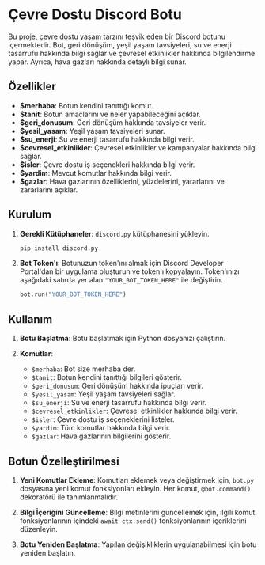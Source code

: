 # Çevre Dostu Discord Botu

Bu proje, çevre dostu yaşam tarzını teşvik eden bir Discord botunu içermektedir. Bot, geri dönüşüm, yeşil yaşam tavsiyeleri, su ve enerji tasarrufu hakkında bilgi sağlar ve çevresel etkinlikler hakkında bilgilendirme yapar. Ayrıca, hava gazları hakkında detaylı bilgi sunar.

## Özellikler

- **$merhaba**: Botun kendini tanıttığı komut.
- **$tanit**: Botun amaçlarını ve neler yapabileceğini açıklar.
- **$geri_donusum**: Geri dönüşüm hakkında tavsiyeler verir.
- **$yesil_yasam**: Yeşil yaşam tavsiyeleri sunar.
- **$su_enerji**: Su ve enerji tasarrufu hakkında bilgi verir.
- **$cevresel_etkinlikler**: Çevresel etkinlikler ve kampanyalar hakkında bilgi sağlar.
- **$isler**: Çevre dostu iş seçenekleri hakkında bilgi verir.
- **$yardim**: Mevcut komutlar hakkında bilgi verir.
- **$gazlar**: Hava gazlarının özelliklerini, yüzdelerini, yararlarını ve zararlarını açıklar.

## Kurulum

1. **Gerekli Kütüphaneler**: `discord.py` kütüphanesini yükleyin.
   
   ```python
   pip install discord.py
   ```

3. **Bot Token'ı**: Botunuzun token'ını almak için Discord Developer Portal'dan bir uygulama oluşturun ve token'ı kopyalayın. Token'ınızı aşağıdaki satırda yer alan `"YOUR_BOT_TOKEN_HERE"` ile değiştirin.

   ```python
   bot.run("YOUR_BOT_TOKEN_HERE")
   ```

## Kullanım

1. **Botu Başlatma**: Botu başlatmak için Python dosyanızı çalıştırın.


2. **Komutlar**:
   - `$merhaba`: Bot size merhaba der.
   - `$tanit`: Botun kendini tanıttığı bilgileri gösterir.
   - `$geri_donusum`: Geri dönüşüm hakkında ipuçları verir.
   - `$yesil_yasam`: Yeşil yaşam tavsiyeleri sağlar.
   - `$su_enerji`: Su ve enerji tasarrufu hakkında bilgi verir.
   - `$cevresel_etkinlikler`: Çevresel etkinlikler hakkında bilgi verir.
   - `$isler`: Çevre dostu iş seçeneklerini listeler.
   - `$yardim`: Tüm komutlar hakkında bilgi verir.
   - `$gazlar`: Hava gazlarının bilgilerini gösterir.

## Botun Özelleştirilmesi

1. **Yeni Komutlar Ekleme**: Komutları eklemek veya değiştirmek için, `bot.py` dosyasına yeni komut fonksiyonları ekleyin. Her komut, `@bot.command()` dekoratörü ile tanımlanmalıdır.

2. **Bilgi İçeriğini Güncelleme**: Bilgi metinlerini güncellemek için, ilgili komut fonksiyonlarının içindeki `await ctx.send()` fonksiyonlarının içeriklerini düzenleyin.

3. **Botu Yeniden Başlatma**: Yapılan değişikliklerin uygulanabilmesi için botu yeniden başlatın.
